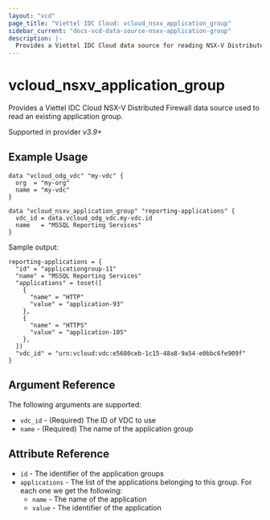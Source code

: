 ```yaml
---
layout: "vcd"
page_title: "Viettel IDC Cloud: vcloud_nsxv_application_group"
sidebar_current: "docs-vcd-data-source-nsxv-application-group"
description: |-
  Provides a Viettel IDC Cloud data source for reading NSX-V Distributed Firewall application groups
---
```


# vcloud\_nsxv\_application\_group

Provides a Viettel IDC Cloud NSX-V Distributed Firewall data source used to read an existing application group.

Supported in provider *v3.9+*

## Example Usage

```hcl
data "vcloud_odg_vdc" "my-vdc" {
  org  = "my-org"
  name = "my-vdc"
}

data "vcloud_nsxv_application_group" "reporting-applications" {
  vdc_id = data.vcloud_odg_vdc.my-vdc.id
  name   = "MSSQL Reporting Services"
}
```

Sample output:

```
reporting-applications = {
  "id" = "applicationgroup-11"
  "name" = "MSSQL Reporting Services"
  "applications" = toset([
    {
      "name" = "HTTP"
      "value" = "application-93"
    },
    {
      "name" = "HTTPS"
      "value" = "application-105"
    },
  ])
  "vdc_id" = "urn:vcloud:vdc:e5680ceb-1c15-48a8-9a54-e0bbc6fe909f"
}
```

## Argument Reference

The following arguments are supported:

* `vdc_id` - (Required) The ID of VDC to use
* `name` - (Required) The name of the application group

## Attribute Reference

* `id` - The identifier of the application groups
* `applications` - The list of the applications belonging to this group. For each one we get the following:
  * `name` - The name of the application
  * `value` - The identifier of the application
